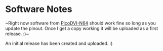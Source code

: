 # Software Notes
~Right now software from [PicoDVI-N64](https://github.com/kbeckmann/PicoDVI-N64) should work fine so long as you update the pinout. Once I get a copy working it will be uploaded as a first release. :)~

An initial release has been created and uploaded. :)